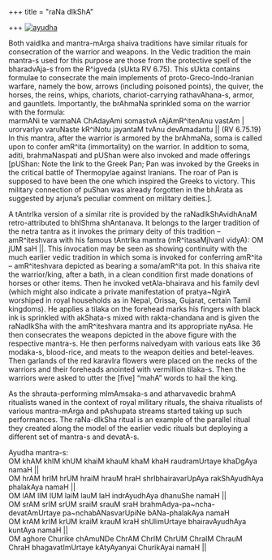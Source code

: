+++
title = "raNa dIkShA"

+++
[![ayudha](https://i1.wp.com/farm4.static.flickr.com/3090/2790957793_6e7ccf3cf4_b.jpg)](http://farm4.static.flickr.com/3090/2790957793_6e7ccf3cf4_b.jpg "ayudha by somasushma, on Flickr")

Both vaidIka and mantra-mArga shaiva traditions have similar rituals for
consecration of the warrior and weapons. In the Vedic tradition the main
mantra-s used for this purpose are those from the protective spell of
the bharadvAja-s from the R^igveda (sUkta RV 6.75). This sUkta contains
formulae to consecrate the main implements of proto-Greco-Indo-Iranian
warfare, namely the bow, arrows (including poisoned points), the quiver,
the horses, the reins, whips, chariots, chariot-carrying rathavAhana-s,
armor, and gauntlets. Importantly, the brAhmaNa sprinkled soma on the
warrior with the formula:  
marmANi te varmaNA ChAdayAmi somastvA rAjAmR^itenAnu vastAm |  
urorvarIyo varuNaste kR^iNotu jayantaM tvAnu devAmadantu || (RV
6.75.19)  
In this mantra, after the warrior is armored by the brAhmaNa, soma is
called upon to confer amR^ita (immortality) on the warrior. In addition
to soma, aditi, brahmaNaspati and pUShan were also invoked and made
offerings \[pUShan: Note the link to the Greek Pan; Pan was invoked by
the Greeks in the critical battle of Thermopylae against Iranians. The
roar of Pan is supposed to have been the one which inspired the Greeks
to victory. This military connection of puShan was already forgotten in
the bhArata as suggested by arjuna’s peculiar comment on military
deities.\].

A tAntrIka version of a similar rite is provided by the
raNadIkShAvidhAnaM retro-attributed to bhIShma shAntanava. It belongs to
the larger tradition of the netra tantra as it invokes the primary deity
of this tradition – amR^iteshvara with his famous tAntrIka mantra
(mR^itasaMjIvanI vidyA): OM jUM saH ||. This invocation may be seen as
showing continuity with the much earlier vedic tradition in which soma
is invoked for conferring amR^ita – amR^iteshvara depicted as bearing a
soma/amR^ita pot. In this shaiva rite the warrior/king, after a bath, in
a clean condition first made donations of horses or other items. Then he
invoked vetAla-bhairava and his family devI (which might also indicate a
private manifestation of pratya\~NgirA worshiped in royal households as
in Nepal, Orissa, Gujarat, certain Tamil kingdoms). He applies a tilaka
on the forehead marks his fingers with black ink is sprinkled with
akShata-s mixed with rakta-chandana and is given the raNadIkSha with the
amR^iteshvara mantra and its appropriate nyAsa. He then consecrates the
weapons depicted in the above figure with the respective mantra-s. He
then performs naivedyam with various eats like 36 modaka-s, blood-rice,
and meats to the weapon deities and betel-leaves. Then garlands of the
red karavIra flowers were placed on the necks of the warriors and their
foreheads anointed with vermillion tilaka-s. Then the warriors were
asked to utter the \[five\] “mahA” words to hail the king.

As the shrauta-performing mImAmsaka-s and atharvavedic brahmA ritualists
waned in the context of royal military rituals, the shaiva ritualists of
various mantra-mArga and pAshupata streams started taking up such
performances. The raNa-dIkSha ritual is an example of the parallel
ritual they created along the model of the earlier vedic rituals but
deploying a different set of mantra-s and devatA-s.

Ayudha mantra-s:  
OM khAM khIM khUM khaiM khauM khaM khaH raudramUrtaye khaDgAya namaH
||  
OM hrAM hrIM hrUM hraiM hrauM hraH shrIbhairavarUpAya rakShAyudhAya
phalakAya namaH ||  
OM lAM lIM lUM laiM lauM laH indrAyudhAya dhanuShe namaH ||  
OM srAM srIM srUM sraiM srauM sraH brahmAdya-pa\~ncha-devatAmUrtaye
pa\~nchabANasvarUpiNe bANa-phalakAya namaH  
OM krAM krIM krUM kraiM krauM kraH shUlimUrtaye bhairavAyudhAya kuntAya
namaH ||  
OM aghore Churike chAmuNDe ChrAM ChrIM ChrUM ChraIM ChrauM ChraH
bhagavatImUrtaye kAtyAyanyai ChurikAyai namaH ||
